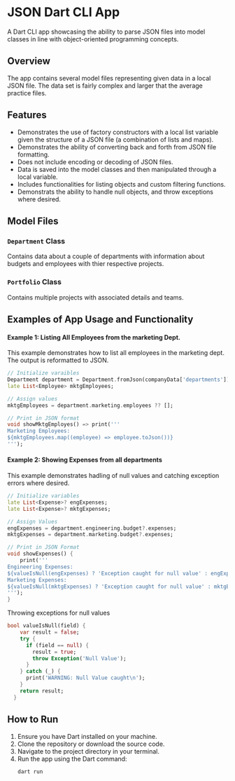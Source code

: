# JSON Dart CLI App

A Dart CLI app showcasing the ability to parse JSON files into model classes in line with object-oriented programming concepts.

## Overview

The app contains several model files representing given data in a local JSON file. The data set is fairly complex and larger that the average practice files. 

## Features

- Demonstrates the use of factory constructors with a local list variable given the structure of a JSON file (a combination of lists and maps).
- Demonstrates the ability of converting back and forth from JSON file formatting.
- Does not include encoding or decoding of JSON files.
- Data is saved into the model classes and then manipulated through a local variable.
- Includes functionalities for listing objects and custom filtering functions.
- Demonstrats the ability to handle null objects, and throw exceptions where desired.

## Model Files

### `Department` Class

Contains data about a couple of departments with information about budgets and employees with thier respective projects.

### `Portfolio` Class

Contains multiple projects with associated details and teams.


## Examples of App Usage and Functionality

#### Example 1: Listing All Employees from the marketing Dept.

This example demonstrates how to list all employees in the marketing dept. The output is reformatted to JSON.

```dart
// Initialize varaibles
Department department = Department.fromJson(companyData['departments']);
late List<Employee> mktgEmployees;

// Assign values
mktgEmployees = department.marketing.employees ?? [];

// Print in JSON format
void showMktgEmployes() => print('''
Marketing Employees:
${mktgEmployees.map((employee) => employee.toJson())}
''');
```
#### Example 2: Showing Expenses from all departments

This example demonstrates hadling of null values and catching exception errors where desired.

```dart
// Initialize variables
late List<Expense>? engExpenses;
late List<Expense>? mktgExpenses;

// Assign Values
engExpenses = department.engineering.budget?.expenses;
mktgExpenses = department.marketing.budget?.expenses;

// Print in JSON Format
void showExpenses() {
    print('''
Engineering Expenses:
${valueIsNull(engExpenses) ? 'Exception caught for null value' : engExpenses?.map((expense) => expense.toJson())}
Marketing Expenses:
${valueIsNull(mktgExpenses) ? 'Exception caught for null value' : mktgExpenses?.map((expense) => expense.toJson())}
''');
}
```

Throwing exceptions for null values
```dart
bool valueIsNull(field) {
    var result = false;
    try {
      if (field == null) {
        result = true;
        throw Exception('Null Value');
      }
    } catch (_) {
      print('WARNING: Null Value caught\n');
    }
    return result;
  }
```

## How to Run

1. Ensure you have Dart installed on your machine.
2. Clone the repository or download the source code.
3. Navigate to the project directory in your terminal.
4. Run the app using the Dart command:
   ```bash
   dart run